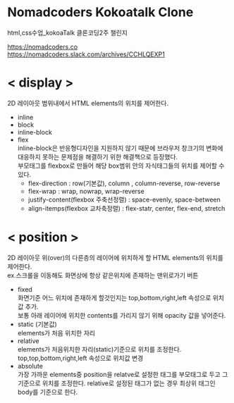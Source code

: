 # Nomadcoders Kokoatalk Clone

html,css수업_kokoaTalk 클론코딩2주 챌린지

https://nomadcoders.co <br>
https://nomadcoders.slack.com/archives/CCHLQEXP1

# < display >
2D 레이아웃 범위내에서 HTML elements의 위치를 제어한다.
- inline   
- block   
- inline-block   
- flex   
inline-block은 반응형디자인을 지원하지 않기 때문에 브라우저 창크기의 변화에 대응하지 못하는   문제점을 해결하기 위한 해결책으로 등장했다.   
부모태그를 flexbox로 만들어 해당 box범위 안의 자식태그들의 위치를 제어할 수 있다.   
  - flex-direction : row(기본값), column , column-reverse, row-reverse
  - flex-wrap : wrap, nowrap, wrap-reverse
  - justify-content(flexbox 주축선정렬) : space-evenly,  space-between
  - align-itemps(flexbox 교차축정렬) : flex-statr,  center,  flex-end,  stretch
        
# < position >
2D 레이아웃 위(over)의 다른층의 레이어에 위치하게 할 HTML elements의 위치를 제어한다.   
ex.스크롤을 이동해도 화면상에 항상 같은위치에 존재하는 맨위로가기 버튼  

- fixed   
화면기준 어느 위치에 존재하게 할것인지는 top,bottom,right,left 속성으로 위치값 추가.   
보통 아래 레이어에 위치한 contents를 가리지 않기 위해 opacity 값을 넣어준다.   
- static (기본값)   
elements가 처음 위치한 자리
- relative   
elements가 처음위치한 자리(static)기준으로 위치를 조정한다.   
top,top,bottom,right,left 속성으로 위치값 변경  
- absolute   
가장 가까운 elements중 position을 relatve로 설정한 태그를 부모태그로 두고 그 기준으로 위치를   조정한다. relative로 설정된 태그가 없는 경우 최상위 태그인 body를 기준으로 한다.  